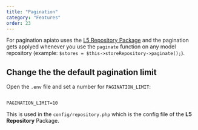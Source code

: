 ```yaml
---
title: "Pagination"
category: "Features"
order: 23
---
```


For pagination apiato uses the [L5 Repository Package](https://packagist.org/packages/prettus/l5-repository) and the pagination gets applyed whenever you use the `paginate` function on any model repository (example: `$stores = $this->storeRepository->paginate();`).

## Change the the default pagination limit

Open the `.env` file and set a number for `PAGINATION_LIMIT`:

```

PAGINATION_LIMIT=10

```

This is used in the `config/repository.php` which is the config file of the **L5 Repository** Package.
